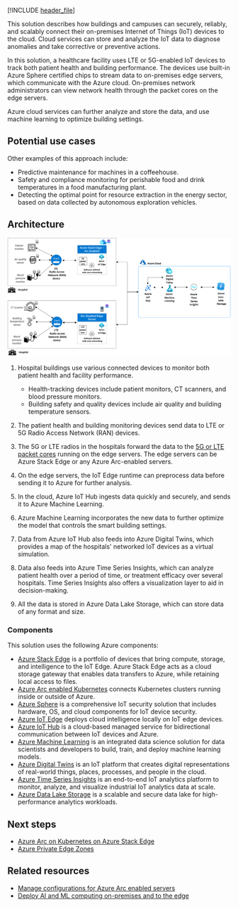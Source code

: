 [!INCLUDE [header_file](../../../includes/sol-idea-header.md)]

This solution describes how buildings and campuses can securely, reliably, and scalably connect their on-premises Internet of Things (IoT) devices to the cloud. Cloud services can store and analyze the IoT data to diagnose anomalies and take corrective or preventive actions.

In this solution, a healthcare facility uses LTE or 5G-enabled IoT devices to track both patient health and building performance. The devices use built-in Azure Sphere certified chips to stream data to on-premises edge servers, which communicate with the Azure cloud. On-premises network administrators can view network health through the packet cores on the edge servers.

Azure cloud services can further analyze and store the data, and use machine learning to optimize building settings.

## Potential use cases

Other examples of this approach include:

- Predictive maintenance for machines in a coffeehouse.
- Safety and compliance monitoring for perishable food and drink temperatures in a food manufacturing plant.
- Detecting the optimal point for resource extraction in the energy sector, based on data collected by autonomous exploration vehicles.

## Architecture

![Screenshot showing a healthcare facility with two hospitals that collect patient and facility data with IoT devices. The devices connect to radio access devices, IoT Edge servers, and several Azure services through Azure IoT Hub.](../media/healthcare-architecture.png)

1. Hospital buildings use various connected devices to monitor both patient health and facility performance.
   
   - Health-tracking devices include patient monitors, CT scanners, and blood pressure monitors.
   - Building safety and quality devices include air quality and building temperature sensors.
   
1. The patient health and building monitoring devices send data to LTE or 5G Radio Access Network (RAN) devices.
   
1. The 5G or LTE radios in the hospitals forward the data to the [5G or LTE packet cores](https://azuremarketplace.microsoft.com/marketplace/apps/metaswitch.fusioncore_0-1-0?tab=Overview) running on the edge servers. The edge servers can be Azure Stack Edge or any Azure Arc-enabled servers.
   
1. On the edge servers, the IoT Edge runtime can preprocess data before sending it to Azure for further analysis.
   
1. In the cloud, Azure IoT Hub ingests data quickly and securely, and sends it to Azure Machine Learning.
   
1. Azure Machine Learning incorporates the new data to further optimize the model that controls the smart building settings.
   
1. Data from Azure IoT Hub also feeds into Azure Digital Twins, which provides a map of the hospitals' networked IoT devices as a virtual simulation.
   
1. Data also feeds into Azure Time Series Insights, which can analyze patient health over a period of time, or treatment efficacy over several hospitals. Time Series Insights also offers a visualization layer to aid in decision-making.
   
1. All the data is stored in Azure Data Lake Storage, which can store data of any format and size.

### Components

This solution uses the following Azure components:

- [Azure Stack Edge](https://azure.microsoft.com/products/azure-stack/edge/) is a portfolio of devices that bring compute, storage, and intelligence to the IoT Edge. Azure Stack Edge acts as a cloud storage gateway that enables data transfers to Azure, while retaining local access to files.
- [Azure Arc enabled Kubernetes](/azure/azure-arc/kubernetes/) connects Kubernetes clusters running inside or outside of Azure.
- [Azure Sphere](https://azure.microsoft.com/services/azure-sphere) is a comprehensive IoT security solution that includes hardware, OS, and cloud components for IoT device security.
- [Azure IoT Edge](https://azure.microsoft.com/services/iot-edge) deploys cloud intelligence locally on IoT edge devices.
- [Azure IoT Hub](https://azure.microsoft.com/en-us/services/iot-hub/) is a cloud-based managed service for bidirectional communication between IoT devices and Azure.
- [Azure Machine Learning](https://azure.microsoft.com/services/machine-learning) is an integrated data science solution for data scientists and developers to build, train, and deploy machine learning models.
- [Azure Digital Twins](https://azure.microsoft.com/services/digital-twins) is an IoT platform that creates digital representations of real-world things, places, processes, and people in the cloud. 
- [Azure Time Series Insights](https://azure.microsoft.com/services/time-series-insights) is an end-to-end IoT analytics platform to monitor, analyze, and visualize industrial IoT analytics data at scale.
- [Azure Data Lake Storage](https://azure.microsoft.com/services/storage/data-lake-storage) is a scalable and secure data lake for high-performance analytics workloads.

## Next steps

- [Azure Arc on Kubernetes on Azure Stack Edge](/azure/databox-online/azure-stack-edge-gpu-deploy-arc-kubernetes-cluster)
- [Azure Private Edge Zones](/azure/networking/edge-zones-overview#private-edge-zones)

## Related resources

- [Manage configurations for Azure Arc enabled servers](/azure/architecture/hybrid/azure-arc-hybrid-config)
- [Deploy AI and ML computing on-premises and to the edge](/azure/architecture/hybrid/deploy-ai-ml-azure-stack-edge)
